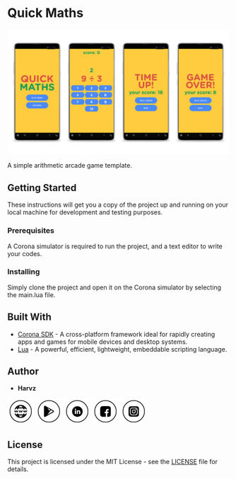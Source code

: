 # Quick Maths

![Demo](https://github.com/harveyjavier/quick-maths/blob/develop/assets/img/feature.png)

A simple arithmetic arcade game template.

## Getting Started

These instructions will get you a copy of the project up and running on your local machine for development and testing purposes.

### Prerequisites

A Corona simulator is required to run the project, and a text editor to write your codes.

### Installing

Simply clone the project and open it on the Corona simulator by selecting the main.lua file.

## Built With

* [Corona SDK](https://coronalabs.com/) - A cross-platform framework ideal for rapidly creating apps and games for mobile devices and desktop systems.
* [Lua](https://www.lua.org/) - A powerful, efficient, lightweight, embeddable scripting language.

## Author

* **Harvz**

<a href="https://hrvzz.com"><img src="https://github.com/harveyjavier/bicolit/blob/develop/raw/website-icon.png" width="60"></a>
<a href="https://play.google.com/store/apps/dev?id=4935714394750436171"><img src="https://github.com/harveyjavier/bicolit/blob/develop/raw/play-store-icon.png" width="60"></a>
<a href="https://www.linkedin.com/in/harvz/"><img src="https://github.com/harveyjavier/bicolit/blob/develop/raw/linkedin-icon.png" width="60"></a>
<a href="https://www.facebook.com/harvzjavier"><img src="https://github.com/harveyjavier/bicolit/blob/develop/raw/facebook-icon.png" width="60"></a>
<a href="https://www.instagram.com/harvzjavier/"><img src="https://github.com/harveyjavier/bicolit/blob/develop/raw/instagram-icon.png" width="60"></a>

## License

This project is licensed under the MIT License - see the [LICENSE](LICENSE) file for details.
